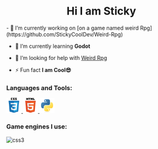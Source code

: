 <h1 align="center">Hi I am Sticky</h1>
- 🔭 I’m currently working on [on a game named weird Rpg](https://github.com/StickyCoolDev/Weird-Rpg)

- 🌱 I’m currently learning **Godot**

- 🤝 I’m looking for help with [Weird Rpg](https://github.com/StickyCoolDev/Weird-Rpg)

- ⚡ Fun fact **I am Cool😎**


<p align="left">
</p>

<h3 align="left">Languages and Tools:</h3>
<p align="left"> <a href="https://www.w3schools.com/css/" target="_blank" rel="noreferrer"> <img src="https://raw.githubusercontent.com/devicons/devicon/master/icons/css3/css3-original-wordmark.svg" alt="css3" width="40" height="40"/> </a> <a href="https://www.w3.org/html/" target="_blank" rel="noreferrer"> <img src="https://raw.githubusercontent.com/devicons/devicon/master/icons/html5/html5-original-wordmark.svg" alt="html5" width="40" height="40"/> </a> <a href="https://www.python.org" target="_blank" rel="noreferrer"> <img src="https://raw.githubusercontent.com/devicons/devicon/master/icons/python/python-original.svg" alt="python" width="40" height="40"/> </a> </p>
<h3 align="left">Game engines I use:</h3>
<img src="https://upload.wikimedia.org/wikipedia/commons/6/6a/Godot_icon.svg" alt="css3" width="40" height="40"/>